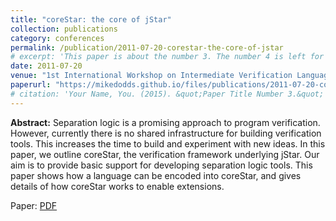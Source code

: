 ```yaml
---
title: "coreStar: the core of jStar"
collection: publications
category: conferences
permalink: /publication/2011-07-20-corestar-the-core-of-jstar
# excerpt: 'This paper is about the number 3. The number 4 is left for future work.'
date: 2011-07-20
venue: "1st International Workshop on Intermediate Verification Languages (Boogie 2011)"
paperurl: "https://mikedodds.github.io/files/publications/2011-07-20-corestar-the-core-of-jstar.pdf"
# citation: 'Your Name, You. (2015). &quot;Paper Title Number 3.&quot; <i>Journal 1</i>. 1(3).'
---
```


**Abstract:** Separation logic is a promising approach to program verification. However, currently there is no shared infrastructure for building verification tools. This increases the time to build and experiment with new ideas. In this paper, we outline coreStar, the verification framework underlying jStar. Our aim is to provide basic support for developing separation logic tools. This paper shows how a language can be encoded into coreStar, and gives details of how coreStar works to enable extensions.

Paper: [PDF](https://mikedodds.github.io/files/publications/2011-07-20-corestar-the-core-of-jstar.pdf)